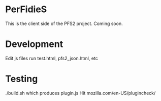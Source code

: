 # PerFidieS

This is the client side of the PFS2 project. Coming soon.

# Development
Edit js files run test.html, pfs2_json.html, etc

# Testing
./build.sh which produces plugin.js
Hit mozilla.com/en-US/plugincheck/